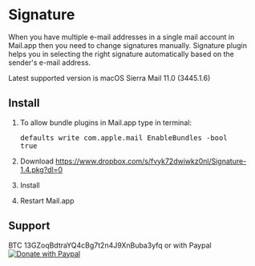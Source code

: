 Signature
=========

When you have multiple e-mail addresses in a single mail account in Mail.app then you need to change signatures manually. Signature plugin helps you in selecting the right signature automatically based on the sender's e-mail address.

Latest supported version is macOS Sierra Mail 11.0 (3445.1.6)

Install
-------

1. To allow bundle plugins in Mail.app type in terminal: <pre>defaults write com.apple.mail EnableBundles -bool true</pre>

2. Download https://www.dropbox.com/s/fvyk72dwiwkz0nl/Signature-1.4.pkg?dl=0

3. Install

4. Restart Mail.app

Support
-------

BTC 13GZoqBdtraYQ4cBg7t2n4J9XnBuba3yfq or with Paypal [![Donate with Paypal](https://www.paypalobjects.com/webstatic/en_US/btn/btn_donate_pp_142x27.png)](https://www.paypal.com/cgi-bin/webscr?cmd=_s-xclick&hosted_button_id=6EHPY7RM8A4JY)
